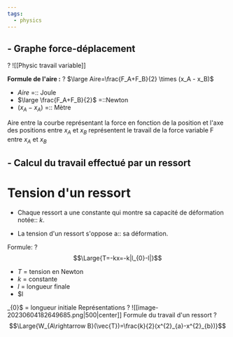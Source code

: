```yaml
---
tags:
  - physics
---
```


## - Graphe force-déplacement
?
![[Physic travail variable]]

**Formule de l'aire :**
?
$\large Aire=\frac{F_A+F_B}{2} \times (x_A - x_B)$

- $Aire$ =:: Joule
- $\large \frac{F_A+F_B}{2}$ =::Newton
- $(x_A - x_A)$ =:: Mètre

Aire entre la courbe représentant la force en fonction de la position et l'axe des positions entre $x_A$ et $x_B$ représentent le travail de la force variable F entre $x_A$ et $x_B$

## - Calcul du travail effectué par un ressort 
# Tension d'un ressort

- Chaque ressort a une constante qui montre sa capacité de déformation notée:: $k$.

- La tension d'un ressort s'oppose a:: sa déformation.

Formule: 
? $$\Large{T=-kx=-k|l_{0}-l|}$$

- $T$ = tension en Newton
- $k$ = constante
- $l$ = longueur finale
- $l

_{0}$ = longueur initiale <!--SR:!2024-01-04,148,250--> Représentations ? ![[image-20230604182649685.png|500|center]] <!--SR:!2023-12-03,101,224--> Formule du travail d'un ressort ? $$\Large{W_{A\rightarrow B}(\vec{T})=\frac{k}{2}(x^{2}_{a}-x^{2}_{b})}$$